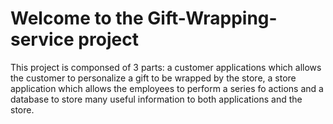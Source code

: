 # Welcome to the Gift-Wrapping-service project

This project is componsed of 3 parts: 
a customer applications which allows the customer to personalize a gift to be wrapped by the store, 
a store application which allows the employees to perform a series fo actions 
and a database to store many useful information to both applications and the store.

